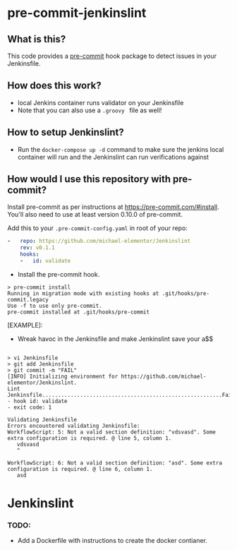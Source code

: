 
pre-commit-jenkinslint
========================

## What is this?

This code provides a [pre-commit](http://pre-commit.com) hook package to detect issues in your Jenkinsfile.

## How does this work?
- local Jenkins container runs validator on your Jenkinsfile
- Note that you can also use a `.groovy ` file as well!

## How to setup Jenkinslint?

- Run the `docker-compose up -d` command to make sure the jenkins local container will run and the Jenkinslint can run verifications against

## How would I use this repository with pre-commit?

Install pre-commit as per instructions at https://pre-commit.com/#install.
You'll also need to use at least version 0.10.0 of pre-commit.

Add this to your `.pre-commit-config.yaml` in root of your repo:

```yaml
-   repo: https://github.com/michael-elementor/Jenkinslint
    rev: v0.1.1
    hooks:
    -   id: validate


```

- Install the pre-commit hook.
```script
> pre-commit install
Running in migration mode with existing hooks at .git/hooks/pre-commit.legacy
Use -f to use only pre-commit.
pre-commit installed at .git/hooks/pre-commit
```

[EXAMPLE]:
- Wreak havoc in the Jenkinsfile and make Jenkinslint save your a$$

```

> vi Jenkinsfile
> git add Jenkinsfile
> git commit -m "FAIL"
[INFO] Initializing environment for https://github.com/michael-elementor/Jenkinslint.
Lint Jenkinsfile.........................................................Failed
- hook id: validate
- exit code: 1

Validating Jenkinsfile
Errors encountered validating Jenkinsfile:
WorkflowScript: 5: Not a valid section definition: "vdsvasd". Some extra configuration is required. @ line 5, column 1.
   vdsvasd
   ^

WorkflowScript: 6: Not a valid section definition: "asd". Some extra configuration is required. @ line 6, column 1.
   asd

```

# Jenkinslint

### TODO:
- Add a Dockerfile with instructions to create the docker contianer.
